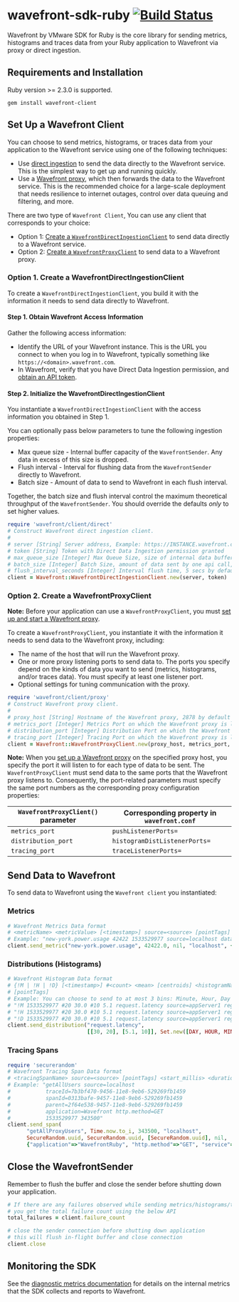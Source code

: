 # wavefront-sdk-ruby  [![Build Status](https://travis-ci.com/wavefrontHQ/wavefront-sdk-ruby.svg?branch=master)](https://travis-ci.com/wavefrontHQ/wavefront-sdk-ruby)

Wavefront by VMware SDK for Ruby is the core library for sending metrics, histograms and traces data from your Ruby application to Wavefront via proxy or direct ingestion.

## Requirements and Installation
Ruby version >= 2.3.0 is supported.

```
gem install wavefront-client
```

## Set Up a Wavefront Client
You can choose to send metrics, histograms, or traces data from your application to the Wavefront service using one of the following techniques:
* Use [direct ingestion](https://docs.wavefront.com/direct_ingestion.html) to send the data directly to the Wavefront service. This is the simplest way to get up and running quickly.
* Use a [Wavefront proxy](https://docs.wavefront.com/proxies.html), which then forwards the data to the Wavefront service. This is the recommended choice for a large-scale deployment that needs resilience to internet outages, control over data queuing and filtering, and more.

There are two type of `Wavefront Client`, You can use any client that corresponds to your choice:
* Option 1: [Create a `WavefrontDirectIngestionClient`](#option-1-create-a-wavefrontdirectingestionclient) to send data directly to a Wavefront service.
* Option 2: [Create a `WavefrontProxyClient`](#option-2-create-a-wavefrontproxyclient) to send data to a Wavefront proxy.

### Option 1. Create a WavefrontDirectIngestionClient
To create a `WavefrontDirectIngestionClient`, you build it with the information it needs to send data directly to Wavefront.

#### Step 1. Obtain Wavefront Access Information
Gather the following access information:

* Identify the URL of your Wavefront instance. This is the URL you connect to when you log in to Wavefront, typically something like `https://<domain>.wavefront.com`.
* In Wavefront, verify that you have Direct Data Ingestion permission, and [obtain an API token](http://docs.wavefront.com/wavefront_api.html#generating-an-api-token).

#### Step 2. Initialize the WavefrontDirectIngestionClient
You instantiate a `WavefrontDirectIngestionClient` with the access information you obtained in Step 1.

You can optionally pass below parameters to tune the following ingestion properties:

* Max queue size - Internal buffer capacity of the `WavefrontSender`. Any data in excess of this size is dropped.
* Flush interval - Interval for flushing data from the `WavefrontSender` directly to Wavefront.
* Batch size - Amount of data to send to Wavefront in each flush interval.

Together, the batch size and flush interval control the maximum theoretical throughput of the `WavefrontSender`. You should override the defaults _only_ to set higher values.

```ruby
require 'wavefront/client/direct'
# Construct Wavefront direct ingestion client.
#
# server [String] Server address, Example: https://INSTANCE.wavefront.com
# token [String] Token with Direct Data Ingestion permission granted
# max_queue_size [Integer] Max Queue Size, size of internal data buffer for each data type, 50000 by default.
# batch_size [Integer] Batch Size, amount of data sent by one api call, 10000 by default
# flush_interval_seconds [Integer] Interval flush time, 5 secs by default
client = Wavefront::WavefrontDirectIngestionClient.new(server, token)

 ```

### Option 2. Create a WavefrontProxyClient

**Note:** Before your application can use a `WavefrontProxyClient`, you must [set up and start a Wavefront proxy](https://github.com/wavefrontHQ/java/tree/master/proxy#set-up-a-wavefront-proxy).

To create a `WavefrontProxyClient`, you instantiate it with the information it needs to send data to the Wavefront proxy, including:

* The name of the host that will run the Wavefront proxy.
* One or more proxy listening ports to send data to. The ports you specify depend on the kinds of data you want to send (metrics, histograms, and/or traces data). You must specify at least one listener port.
* Optional settings for tuning communication with the proxy.


```ruby
require 'wavefront/client/proxy'
# Construct Wavefront proxy client.
#
# proxy_host [String] Hostname of the Wavefront proxy, 2878 by default
# metrics_port [Integer] Metrics Port on which the Wavefront proxy is listening on
# distribution_port [Integer] Distribution Port on which the Wavefront proxy is listening on
# tracing_port [Integer] Tracing Port on which the Wavefront proxy is listening on
client = Wavefront::WavefrontProxyClient.new(proxy_host, metrics_port, distribution_port, tracing_port)

 ```
 **Note:** When you [set up a Wavefront proxy](https://github.com/wavefrontHQ/java/tree/master/proxy#set-up-a-wavefront-proxy) on the specified proxy host, you specify the port it will listen to for each type of data to be sent. The `WavefrontProxyClient` must send data to the same ports that the Wavefront proxy listens to. Consequently, the port-related parameters must specify the same port numbers as the corresponding proxy configuration properties: 

| `WavefrontProxyClient()` parameter | Corresponding property in `wavefront.conf` |
| ----- | -------- |
| `metrics_port` | `pushListenerPorts=` |
| `distribution_port` | `histogramDistListenerPorts=` |
| `tracing_port` | `traceListenerPorts=` |

## Send Data to Wavefront

 To send data to Wavefront using the `Wavefront client` you instantiated:

### Metrics

 ```ruby
# Wavefront Metrics Data format
# <metricName> <metricValue> [<timestamp>] source=<source> [pointTags]
# Example: "new-york.power.usage 42422 1533529977 source=localhost datacenter=dc1"
client.send_metric("new-york.power.usage", 42422.0, nil, "localhost", {"datacenter"=>"dc1"})
```

### Distributions (Histograms)

```ruby
# Wavefront Histogram Data format
# {!M | !H | !D} [<timestamp>] #<count> <mean> [centroids] <histogramName> source=<source>
# [pointTags]
# Example: You can choose to send to at most 3 bins: Minute, Hour, Day
# "!M 1533529977 #20 30.0 #10 5.1 request.latency source=appServer1 region=us-west"
# "!H 1533529977 #20 30.0 #10 5.1 request.latency source=appServer1 region=us-west"
# "!D 1533529977 #20 30.0 #10 5.1 request.latency source=appServer1 region=us-west"
client.send_distribution("request.latency",
                         [[30, 20], [5.1, 10]], Set.new([DAY, HOUR, MINUTE]), nil, "appServer1", {"region"=>"us-west"})
```

### Tracing Spans

```ruby
require 'securerandom'
# Wavefront Tracing Span Data format
# <tracingSpanName> source=<source> [pointTags] <start_millis> <duration_milliseconds>
# Example: "getAllUsers source=localhost
#           traceId=7b3bf470-9456-11e8-9eb6-529269fb1459
#           spanId=0313bafe-9457-11e8-9eb6-529269fb1459
#           parent=2f64e538-9457-11e8-9eb6-529269fb1459
#           application=Wavefront http.method=GET
#           1533529977 343500"
client.send_span(
      "getAllProxyUsers", Time.now.to_i, 343500, "localhost",
      SecureRandom.uuid, SecureRandom.uuid, [SecureRandom.uuid], nil,
      {"application"=>"WavefrontRuby", "http.method"=>"GET", "service"=>"TestRuby"}, nil)
```

## Close the WavefrontSender
Remember to flush the buffer and close the sender before shutting down your application.
```ruby
# If there are any failures observed while sending metrics/histograms/tracing-spans above,
# you get the total failure count using the below API
total_failures = client.failure_count

# close the sender connection before shutting down application
# this will flush in-flight buffer and close connection
client.close
```

## Monitoring the SDK
See the [diagnostic metrics documentation](docs/internal_metrics.md) for details on the internal metrics that the SDK collects and reports to Wavefront.
